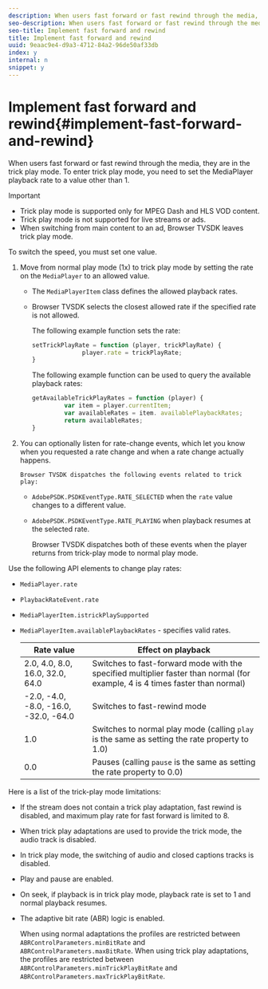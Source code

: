 ```yaml
---
description: When users fast forward or fast rewind through the media, they are in the trick play mode. To enter trick play mode, you need to set the MediaPlayer playback rate to a value other than 1.
seo-description: When users fast forward or fast rewind through the media, they are in the trick play mode. To enter trick play mode, you need to set the MediaPlayer playback rate to a value other than 1.
seo-title: Implement fast forward and rewind
title: Implement fast forward and rewind
uuid: 9eaac9e4-d9a3-4712-84a2-96de50af33db
index: y
internal: n
snippet: y
---
```


# Implement fast forward and rewind{#implement-fast-forward-and-rewind}

When users fast forward or fast rewind through the media, they are in the trick play mode. To enter trick play mode, you need to set the MediaPlayer playback rate to a value other than 1.

>[!IMPORTANT]
>
>* Trick play mode is supported only for MPEG Dash and HLS VOD content. 
>* Trick play mode is not supported for live streams or ads. 
>* When switching from main content to an ad, Browser TVSDK leaves trick play mode. 
>

To switch the speed, you must set one value. 

1. Move from normal play mode (1x) to trick play mode by setting the rate on the `MediaPlayer` to an allowed value.

    * The `MediaPlayerItem` class defines the allowed playback rates. 
    * Browser TVSDK selects the closest allowed rate if the specified rate is not allowed.

       The following example function sets the rate:     
    
       ```js    
       setTrickPlayRate = function (player, trickPlayRate) { 
                     player.rate = trickPlayRate; 
       }
       ```

       The following example function can be used to query the available playback rates:     
    
       ```js    
       getAvailableTrickPlayRates = function (player) { 
                var item = player.currentItem; 
                var availableRates = item. availablePlaybackRates; 
                return availableRates; 
       } 
       
       ```

1. You can optionally listen for rate-change events, which let you know when you requested a rate change and when a rate change actually happens.

       Browser TVSDK dispatches the following events related to trick play:

    * `AdobePSDK.PSDKEventType.RATE_SELECTED` when the `rate` value changes to a different value. 
    
    * `AdobePSDK.PSDKEventType.RATE_PLAYING` when playback resumes at the selected rate.

       Browser TVSDK dispatches both of these events when the player returns from trick-play mode to normal play mode. 
    
Use the following API elements to change play rates:

* `MediaPlayer.rate` 
* `PlaybackRateEvent.rate` 
* `MediaPlayerItem.istrickPlaySupported` 
* `MediaPlayerItem.availablePlaybackRates` - specifies valid rates.

  |  Rate value  | Effect on playback  |
  |---|---|
  |  2.0, 4.0, 8.0, 16.0, 32.0, 64.0  | Switches to fast-forward mode with the specified multiplier faster than normal (for example, 4 is 4 times faster than normal)  |
  |  -2.0, -4.0, -8.0, -16.0, -32.0, -64.0  | Switches to fast-rewind mode  |
  |  1.0  | Switches to normal play mode (calling `play` is the same as setting the rate property to 1.0)  |
  |  0.0  | Pauses (calling `pause` is the same as setting the rate property to 0.0)  |

Here is a list of the trick-play mode limitations:

* If the stream does not contain a trick play adaptation, fast rewind is disabled, and maximum play rate for fast forward is limited to 8. 
* When trick play adaptations are used to provide the trick mode, the audio track is disabled. 
* In trick play mode, the switching of audio and closed captions tracks is disabled. 
* Play and pause are enabled. 
* On seek, if playback is in trick play mode, playback rate is set to 1 and normal playback resumes. 
* The adaptive bit rate (ABR) logic is enabled.

  When using normal adaptations the profiles are restricted between `ABRControlParameters.minBitRate` and `ABRControlParameters.maxBitRate`. When using trick play adaptations, the profiles are restricted between `ABRControlParameters.minTrickPlayBitRate` and `ABRControlParameters.maxTrickPlayBitRate`.

